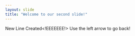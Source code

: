 ```yaml
---
layout: slide
title: "Welcome to our second slide!"
---
```

New Line Created<!EEEEEEE!>
Use the left arrow to go back!
